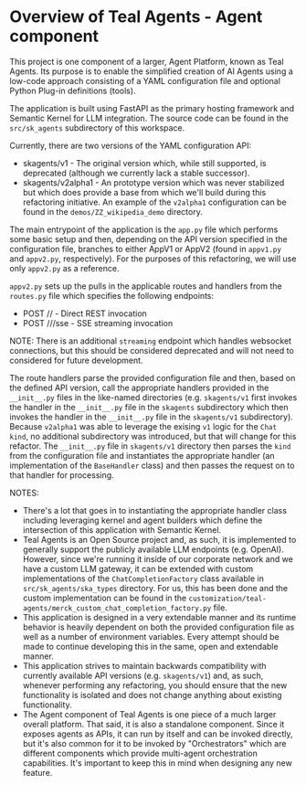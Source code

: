 # Overview of Teal Agents - Agent component

This project is one component of a larger, Agent Platform, known as Teal Agents.
Its purpose is to enable the simplified creation of AI Agents using a low-code
approach consisting of a YAML configuration file and optional Python Plug-in
definitions (tools).

The application is built using FastAPI as the primary hosting framework and
Semantic Kernel for LLM integration. The source code can be found in the
`src/sk_agents` subdirectory of this workspace.

Currently, there are two versions of the YAML configuration API:

  * skagents/v1 - The original version which, while still supported, is
    deprecated (although we currently lack a stable successor).
  * skagents/v2alpha1 - An prototype version which was never stabilized but
    which does provide a base from which we'll build during this refactoring
    initiative. An example of the `v2alpha1` configuration can be found in the
    `demos/ZZ_wikipedia_demo` directory.

The main entrypoint of the application is the `app.py` file which performs some
basic setup and then, depending on the API version specified in the
configuration file, branches to either AppV1 or AppV2 (found in `appv1.py` and
`appv2.py`, respectively). For the purposes of this refactoring, we will use
only `appv2.py` as a reference.

`appv2.py` sets up the pulls in the applicable routes and handlers from the
`routes.py` file which specifies the following endpoints:

* POST /<AgentName>/<AgentVersion> - Direct REST invocation
* POST /<AgentName>/<AgentVersion>/sse - SSE streaming invocation

NOTE: There is an additional `streaming` endpoint which handles websocket
connections, but this should be considered deprecated and will not need to
considered for future development.

The route handlers parse the provided configuration file and then, based on the
defined API version, call the appropriate handlers provided in the `__init__.py`
files in the like-named directories (e.g. `skagents/v1` first invokes the handler
in the `__init__.py` file in the `skagents` subdirectory which then invokes the
handler in the `__init__.py` file in the `skagents/v1` subdirectory).  Because
`v2alpha1` was able to leverage the exising `v1` logic for the `Chat` `kind`,
no additional subdirectory was introduced, but that will change for this
refactor.  The `__init__.py` file in `skagents/v1` directory then parses the
`kind` from the configuration file and instantiates the appropriate handler (an
implementation of the `BaseHandler` class) and then passes the request on to
that handler for processing.

NOTES:

* There's a lot that goes in to instantiating the appropriate handler class
  including leveraging kernel and agent builders which define the intersection of
  this application with Semantic Kernel.
* Teal Agents is an Open Source project and, as such, it is
  implemented to generally support the publicly available LLM endpoints (e.g.
  OpenAI).  However, since we're running it inside of our corporate network and we
  have a custom LLM gateway, it can be extended with custom implementations of the
  `ChatCompletionFactory` class available in `src/sk_agents/ska_types` directory.
  For us, this has been done and the custom implementation can be found in the
  `customization/teal-agents/merck_custom_chat_completion_factory.py` file.
* This application is designed in a very extendable manner and its
  runtime behavior is heavily dependent on both the provided configuration file as
  well as a number of environment variables. Every attempt should be made to
  continue developing this in the same, open and extendable manner.
* This application strives to maintain backwards compatibility with currently
  available API versions (e.g. `skagents/v1`) and, as such, whenever performing
  any refactoring, you should ensure that the new functionality is isolated and
  does not change anything about existing functionality.
* The Agent component of Teal Agents is one piece of a much larger overall
  platform.  That said, it is also a standalone component.  Since it exposes
  agents as APIs, it can run by itself and can be invoked directly, but it's also
  common for it to be invoked by "Orchestrators" which are different components
  which provide multi-agent orchestration capabilities. It's important to keep
  this in mind when designing any new feature.

